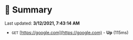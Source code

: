 # 📖 Summary
Last updated: **3/12/2021, 7:43:14 AM**

- `GET` [https://google.com](https://google.com) - **Up** (115ms)
